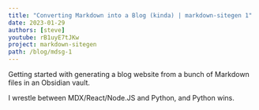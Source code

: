 ```yaml
---
title: "Converting Markdown into a Blog (kinda) | markdown-sitegen 1"
date: 2023-01-29
authors: [steve]
youtube: rB1uyE7tJKw
project: markdown-sitegen
path: /blog/mdsg-1
---
```


<YouTubePlayer youtubeLink={frontmatter.youtube} />

Getting started with generating a blog website from a bunch of Markdown files in an Obsidian vault.

I wrestle between MDX/React/Node.JS and Python, and Python wins.
